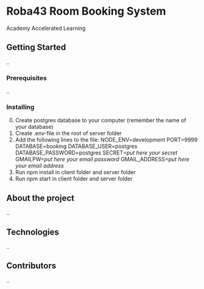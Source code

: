 # Roba43 Room Booking System
Academy Accelerated Learning
## Getting Started
..
### Prerequisites
..
### Installing
0. Create postgres database to your computer (remember the name of your database)
1. Create .env-file in the root of server folder
2. Add the following lines to the file:
      NODE_ENV=development
      PORT=9999
      DATABASE=booking
      DATABASE_USER=postgres
      DATABASE_PASSWORD=postgres
      SECRET=*put here your secret*
      GMAILPW=*put here your email password*
      GMAIL_ADDRESS=*put here your email address*
3. Run npm install in client folder and server folder
4. Run npm start in client folder and server folder
## About the project
..
## Technologies
..
## Contributors
..
